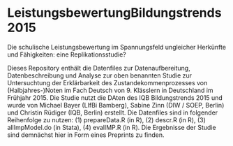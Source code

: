 # LeistungsbewertungBildungstrends2015
Die schulische Leistungsbewertung im Spannungsfeld ungleicher Herkünfte und Fähigkeiten: eine Replikationsstudie?

Dieses Repository enthält die Datenfiles zur Datenaufbereitung, Datenbeschreibung und Analyse zur oben benannten Studie zur Untersuchtung der Erklärbarkeit des Zustandekommenprozesses von (Halbjahres-)Noten im Fach Deutsch von 9. Klässlern in Deutschland im Frühjahr 2015. Die Studie nutzt die DAten des IQB Bildungstrends 2015 und wurde von Michael Bayer (LIfBi Bamberg), Sabine Zinn (DIW / SOEP, Berlin) und Christin Rüdiger (IQB, Berlin) erstellt.
Die Datenfiles sind in folgender Reihenfolge zu nutzen: (1) prepareData.R (in R), (2) descr.R (in R), (3) allImpModel.do (in Stata), (4) evallMP.R (in R). 
Die Ergebnisse der Studie sind demnächst hier in Form eines Preprints zu finden.
